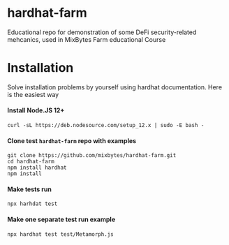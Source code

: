 # hardhat-farm
Educational repo for demonstration of some DeFi security-related mehcanics, used in MixBytes Farm educational Course

# Installation        
Solve installation problems by yourself using hardhat documentation. Here is the easiest way

#### Install Node.JS 12+
```     
curl -sL https://deb.nodesource.com/setup_12.x | sudo -E bash -
```        
#### Clone test ```hardhat-farm``` repo with examples
```     
git clone https://github.com/mixbytes/hardhat-farm.git
cd hardhat-farm
npm install hardhat
npm install
```        
#### Make tests run
```     
npx harhdat test
```
#### Make one separate test run example
```     
npx hardhat test test/Metamorph.js
```
